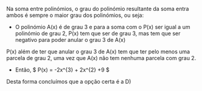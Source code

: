 Na soma entre polinómios, o grau do polinómio resultante da soma entra ambos é sempre o maior grau dos polinómios, ou seja: 

 - O polinómio A(x) é de grau 3 e para a soma com o P(x) ser igual a um polinómio de grau 2, P(x) tem que ser de grau 3, mas tem que ser negativo para poder anular o grau 3 de A(x)


P(x) além de ter que anular o grau 3 de A(x) tem que ter pelo menos uma parcela de grau 2, uma vez que A(x) não tem nenhuma parcela com grau 2. 

 - Então, $ P(x) = -2x^{3} + 2x^{2} +9 $

  Desta forma concluímos que a opção certa é a D)
